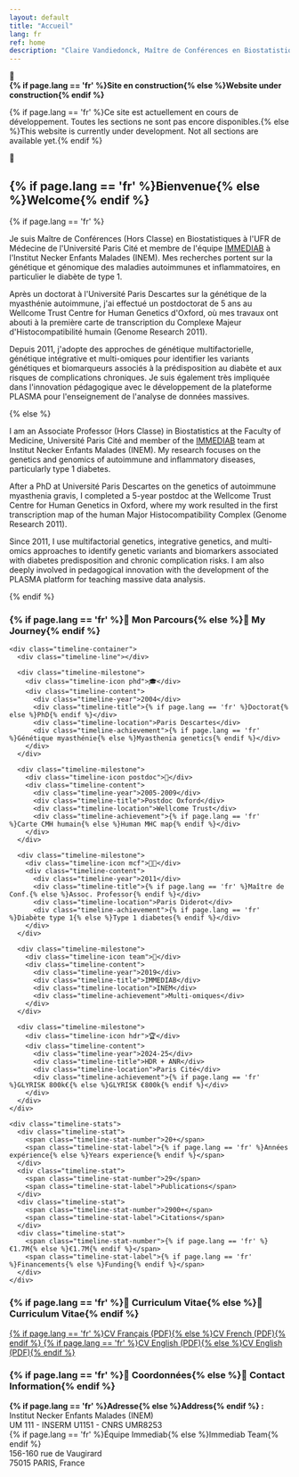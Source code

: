 ```yaml
---
layout: default
title: "Accueil"
lang: fr
ref: home
description: "Claire Vandiedonck, Maître de Conférences en Biostatistiques à l'Université Paris Cité, spécialisée en génétique et génomique des maladies autoimmunes et du diabète de type 1."
---
```


<div class="construction-banner">
  <div class="construction-content">
    <span class="construction-icon">🚧</span>
    <div class="construction-text">
      <strong>{% if page.lang == 'fr' %}Site en construction{% else %}Website under construction{% endif %}</strong>
      <p>{% if page.lang == 'fr' %}Ce site est actuellement en cours de développement. Toutes les sections ne sont pas encore disponibles.{% else %}This website is currently under development. Not all sections are available yet.{% endif %}</p>
    </div>
    <span class="construction-icon">🚧</span>
  </div>
</div>

<section class="section">
  <h2>{% if page.lang == 'fr' %}Bienvenue{% else %}Welcome{% endif %}</h2>
  
  {% if page.lang == 'fr' %}
  <p>Je suis Maître de Conférences (Hors Classe) en Biostatistiques à l'UFR de Médecine de l'Université Paris Cité et membre de l'équipe <a href="https://www.immediab.com/" target="_blank">IMMEDIAB</a> à l'Institut Necker Enfants Malades (INEM). Mes recherches portent sur la génétique et génomique des maladies autoimmunes et inflammatoires, en particulier le diabète de type 1.</p>
  
  <p>Après un doctorat à l'Université Paris Descartes sur la génétique de la myasthénie autoimmune, j'ai effectué un postdoctorat de 5 ans au Wellcome Trust Centre for Human Genetics d'Oxford, où mes travaux ont abouti à la première carte de transcription du Complexe Majeur d'Histocompatibilité humain (Genome Research 2011).</p>

  <p>Depuis 2011, j'adopte des approches de génétique multifactorielle, génétique intégrative et multi-omiques pour identifier les variants génétiques et biomarqueurs associés à la prédisposition au diabète et aux risques de complications chroniques. Je suis également très impliquée dans l'innovation pédagogique avec le développement de la plateforme PLASMA pour l'enseignement de l'analyse de données massives.</p>
  {% else %}
  <p>I am an Associate Professor (Hors Classe) in Biostatistics at the Faculty of Medicine, Université Paris Cité and member of the <a href="https://www.immediab.com/" target="_blank">IMMEDIAB</a> team at Institut Necker Enfants Malades (INEM). My research focuses on the genetics and genomics of autoimmune and inflammatory diseases, particularly type 1 diabetes.</p>
  
  <p>After a PhD at Université Paris Descartes on the genetics of autoimmune myasthenia gravis, I completed a 5-year postdoc at the Wellcome Trust Centre for Human Genetics in Oxford, where my work resulted in the first transcription map of the human Major Histocompatibility Complex (Genome Research 2011).</p>

  <p>Since 2011, I use multifactorial genetics, integrative genetics, and multi-omics approaches to identify genetic variants and biomarkers associated with diabetes predisposition and chronic complication risks. I am also deeply involved in pedagogical innovation with the development of the PLASMA platform for teaching massive data analysis.</p>
  {% endif %}

  <div class="timeline">
    <div class="timeline-header">
      <h3>{% if page.lang == 'fr' %}🎯 Mon Parcours{% else %}🎯 My Journey{% endif %}</h3>
    </div>
    
    <div class="timeline-container">
      <div class="timeline-line"></div>
      
      <div class="timeline-milestone">
        <div class="timeline-icon phd">🎓</div>
        <div class="timeline-content">
          <div class="timeline-year">2004</div>
          <div class="timeline-title">{% if page.lang == 'fr' %}Doctorat{% else %}PhD{% endif %}</div>
          <div class="timeline-location">Paris Descartes</div>
          <div class="timeline-achievement">{% if page.lang == 'fr' %}Génétique myasthénie{% else %}Myasthenia genetics{% endif %}</div>
        </div>
      </div>

      <div class="timeline-milestone">
        <div class="timeline-icon postdoc">🔬</div>
        <div class="timeline-content">
          <div class="timeline-year">2005-2009</div>
          <div class="timeline-title">Postdoc Oxford</div>
          <div class="timeline-location">Wellcome Trust</div>
          <div class="timeline-achievement">{% if page.lang == 'fr' %}Carte CMH humain{% else %}Human MHC map{% endif %}</div>
        </div>
      </div>

      <div class="timeline-milestone">
        <div class="timeline-icon mcf">👩‍🏫</div>
        <div class="timeline-content">
          <div class="timeline-year">2011</div>
          <div class="timeline-title">{% if page.lang == 'fr' %}Maître de Conf.{% else %}Assoc. Professor{% endif %}</div>
          <div class="timeline-location">Paris Diderot</div>
          <div class="timeline-achievement">{% if page.lang == 'fr' %}Diabète type 1{% else %}Type 1 diabetes{% endif %}</div>
        </div>
      </div>

      <div class="timeline-milestone">
        <div class="timeline-icon team">🧬</div>
        <div class="timeline-content">
          <div class="timeline-year">2019</div>
          <div class="timeline-title">IMMEDIAB</div>
          <div class="timeline-location">INEM</div>
          <div class="timeline-achievement">Multi-omiques</div>
        </div>
      </div>

      <div class="timeline-milestone">
        <div class="timeline-icon hdr">🏆</div>
        <div class="timeline-content">
          <div class="timeline-year">2024-25</div>
          <div class="timeline-title">HDR + ANR</div>
          <div class="timeline-location">Paris Cité</div>
          <div class="timeline-achievement">{% if page.lang == 'fr' %}GLYRISK 800k€{% else %}GLYRISK €800k{% endif %}</div>
        </div>
      </div>
    </div>

    <div class="timeline-stats">
      <div class="timeline-stat">
        <span class="timeline-stat-number">20+</span>
        <span class="timeline-stat-label">{% if page.lang == 'fr' %}Années expérience{% else %}Years experience{% endif %}</span>
      </div>
      <div class="timeline-stat">
        <span class="timeline-stat-number">29</span>
        <span class="timeline-stat-label">Publications</span>
      </div>
      <div class="timeline-stat">
        <span class="timeline-stat-number">2900+</span>
        <span class="timeline-stat-label">Citations</span>
      </div>
      <div class="timeline-stat">
        <span class="timeline-stat-number">{% if page.lang == 'fr' %}€1.7M{% else %}€1.7M{% endif %}</span>
        <span class="timeline-stat-label">{% if page.lang == 'fr' %}Financements{% else %}Funding{% endif %}</span>
      </div>
    </div>
  </div>

  <div class="cv-section">
    <h3>{% if page.lang == 'fr' %}📄 Curriculum Vitae{% else %}📄 Curriculum Vitae{% endif %}</h3>
    <div class="cv-links">
      <a href="/CV/CV_ClaireVandiedonck_FR_2025.pdf" class="btn" target="_blank">
        {% if page.lang == 'fr' %}CV Français (PDF){% else %}CV French (PDF){% endif %}
      </a>
      <a href="/CV/CV_ClaireVandiedonck_EN_2025.pdf" class="btn secondary" target="_blank">
        {% if page.lang == 'fr' %}CV English (PDF){% else %}CV English (PDF){% endif %}
      </a>
    </div>
  </div>

  <div class="address-section">
    <h3>{% if page.lang == 'fr' %}📍 Coordonnées{% else %}📍 Contact Information{% endif %}</h3>
    <p><strong>{% if page.lang == 'fr' %}Adresse{% else %}Address{% endif %} :</strong><br>
    Institut Necker Enfants Malades (INEM)<br>
    UM 111 - INSERM U1151 - CNRS UMR8253<br>
    {% if page.lang == 'fr' %}Équipe Immediab{% else %}Immediab Team{% endif %}<br>
    156-160 rue de Vaugirard<br>
    75015 PARIS, France</p>
  </div>
</section>
